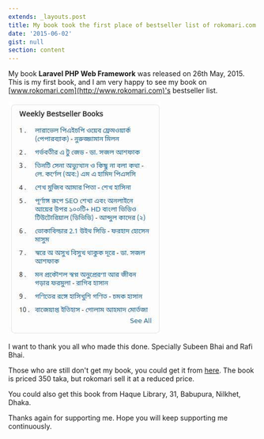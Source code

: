 ```yaml
---
extends: _layouts.post
title: My book took the first place of bestseller list of rokomari.com
date: '2015-06-02'
gist: null
section: content
---
```


My book **Laravel PHP Web Framework** was released on 26th May, 2015\. This is my first book, and I am very happy to see my book on [www.rokomari.com](http://www.rokomari.com)'s bestseller list.

![Bestseller List](/images/posts/bestseller-list.jpg)

I want to thank you all who made this done. Specially Subeen Bhai and Rafi Bhai.

Those who are still don't get my book, you could get it from [here](http://www.rokomari.com/book/100634). The book is priced 350 taka, but rokomari sell it at a reduced price.

You could also get this book from Haque Library, 31, Babupura, Nilkhet, Dhaka.

Thanks again for supporting me. Hope you will keep supporting me continuously.

